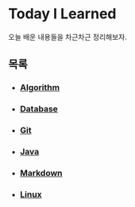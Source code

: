 # Today I Learned

오늘 배운 내용들을 차근차근 정리해보자.



## 목록

- ### [Algorithm](./Algorithm)

- ### [Database](./Database)

- ### [Git](./Git)


- ### [Java](./Java)


- ### [Markdown](./Markdown)

- ### [Linux](./Linux)
